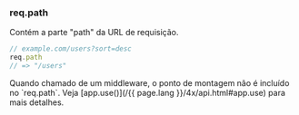 <h3 id='req.path'>req.path</h3>

Contém a parte "path" da URL de requisição.

~~~js
// example.com/users?sort=desc
req.path
// => "/users"
~~~

<div class="doc-box doc-info" markdown="1">
Quando chamado de um middleware, o ponto de montagem não é incluído no `req.path`. Veja [app.use()](/{{ page.lang }}/4x/api.html#app.use) para mais detalhes.
</div>
